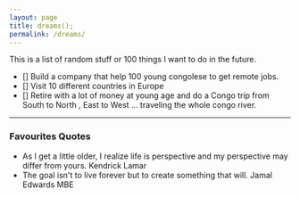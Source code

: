 ```yaml
---
layout: page
title: dreams();
permalink: /dreams/
---
```


This is a list of random stuff or 100 things I want to do in the future.

- [] Build a company that help  100 young congolese to get remote jobs.
- [] Visit 10 different countries in Europe
- [] Retire with a lot of money at young age and do a Congo trip from South to North , East to West ... traveling the whole congo river.

---------

### Favourites Quotes

- As I get a little older, I realize life is perspective and my perspective may differ from yours. Kendrick Lamar
- The goal isn't to live forever but to create something that will. Jamal Edwards MBE



